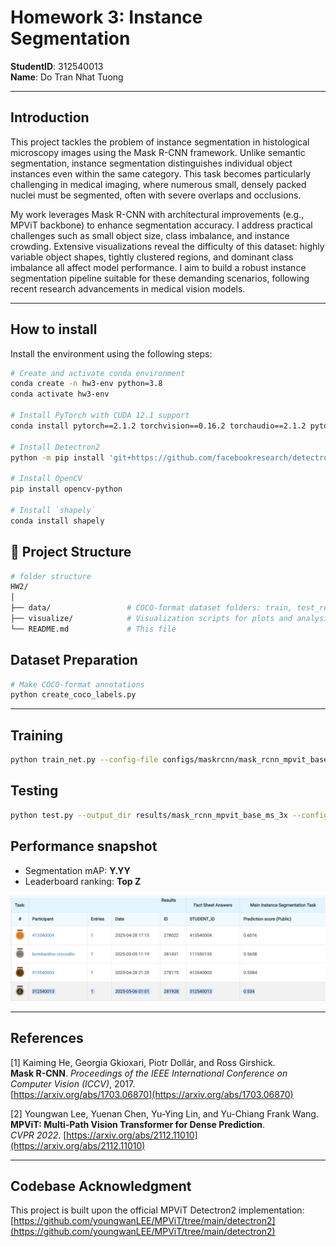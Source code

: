 # Homework 3: Instance Segmentation

**StudentID**: 312540013  
**Name**: Do Tran Nhat Tuong

---

## Introduction

This project tackles the problem of instance segmentation in histological microscopy images using the Mask R-CNN framework. Unlike semantic segmentation, instance segmentation distinguishes individual object instances even within the same category. This task becomes particularly challenging in medical imaging, where numerous small, densely packed nuclei must be segmented, often with severe overlaps and occlusions.

My work leverages Mask R-CNN with architectural improvements (e.g., MPViT backbone) to enhance segmentation accuracy. I address practical challenges such as small object size, class imbalance, and instance crowding. Extensive visualizations reveal the difficulty of this dataset: highly variable object shapes, tightly clustered regions, and dominant class imbalance all affect model performance. I aim to build a robust instance segmentation pipeline suitable for these demanding scenarios, following recent research advancements in medical vision models.


---

## How to install

Install the environment using the following steps:

```bash
# Create and activate conda environment
conda create -n hw3-env python=3.8
conda activate hw3-env

# Install PyTorch with CUDA 12.1 support
conda install pytorch==2.1.2 torchvision==0.16.2 torchaudio==2.1.2 pytorch-cuda=12.1 -c pytorch -c nvidia

# Install Detectron2
python -m pip install 'git+https://github.com/facebookresearch/detectron2.git'

# Install OpenCV
pip install opencv-python

# Install `shapely`
conda install shapely
```

## 📁 Project Structure

```bash
# folder structure
HW2/
│
├── data/                 # COCO-format dataset folders: train, test_release, test, train.json, val.json, full.json, test_image_name_to_ids.json
├── visualize/            # Visualization scripts for plots and analysis
└── README.md             # This file
```

## Dataset Preparation
```bash
# Make COCO-format annotations
python create_coco_labels.py
```

---

## Training
```bash
python train_net.py --config-file configs/maskrcnn/mask_rcnn_mpvit_base_ms_3x.yaml --num-gpus 8
```

## Testing
```bash
python test.py --output_dir results/mask_rcnn_mpvit_base_ms_3x --config-file configs/maskrcnn/mask_rcnn_mpvit_base_ms_3x.yaml --trained_model output/mask_rcnn_mpvit_base_ms_3x
```

## Performance snapshot
- Segmentation mAP: **Y.YY**
- Leaderboard ranking: **Top Z**

<p align="center">
  <img src="perform.png" alt="Segmentation performance visualization" width="600"/>
</p>

---

## References

[1] Kaiming He, Georgia Gkioxari, Piotr Dollár, and Ross Girshick.  
**Mask R-CNN**. *Proceedings of the IEEE International Conference on Computer Vision (ICCV)*, 2017.  
[https://arxiv.org/abs/1703.06870](https://arxiv.org/abs/1703.06870)

[2] Youngwan Lee, Yuenan Chen, Yu-Ying Lin, and Yu-Chiang Frank Wang.  
**MPViT: Multi-Path Vision Transformer for Dense Prediction**.  
*CVPR 2022*. [https://arxiv.org/abs/2112.11010](https://arxiv.org/abs/2112.11010)

---

## Codebase Acknowledgment

This project is built upon the official MPViT Detectron2 implementation:  
[https://github.com/youngwanLEE/MPViT/tree/main/detectron2](https://github.com/youngwanLEE/MPViT/tree/main/detectron2)

